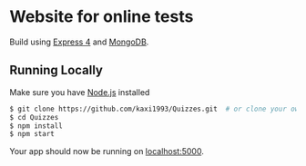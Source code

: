 # Website for online tests 

Build using  [Express 4](http://expressjs.com/) and [MongoDB](http://www.mongodb.org/).


## Running Locally

Make sure you have [Node.js](http://nodejs.org/) installed

```sh
$ git clone https://github.com/kaxi1993/Quizzes.git  # or clone your own fork
$ cd Quizzes
$ npm install
$ npm start
```

Your app should now be running on [localhost:5000](http://localhost:5000/).

